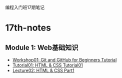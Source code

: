 编程入门班17期笔记
# 17th-notes

## Module 1: Web基础知识

- [Workshop01: Git and GitHub for Beginners Tutorial](./Git/Git_and_GitHub_for_Beginners_Tutoria.md)
- [Tutorial01: HTML & CSS Tutorial01](./HTML&CSS/HTML&CSS_Tutorial01.md)
- [Lecture02: HTML & CSS Part1](./HTML&CSS/HTML&CSS_Part1.md)
